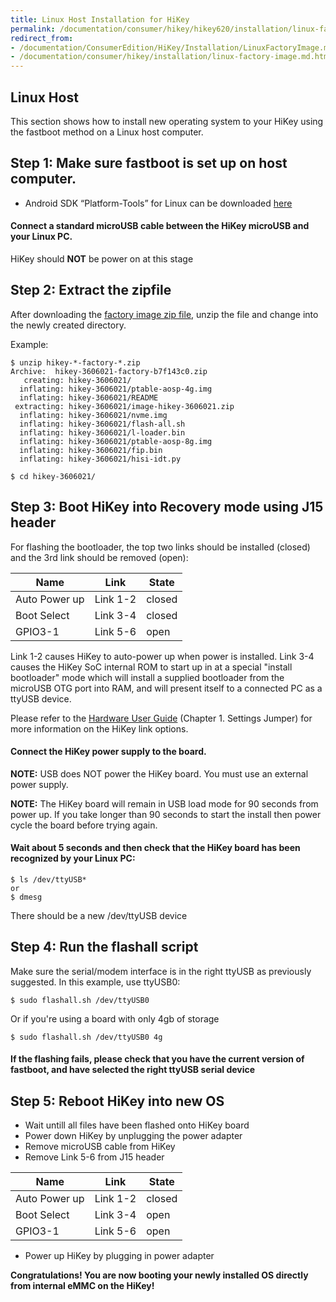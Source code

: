 ```yaml
---
title: Linux Host Installation for HiKey
permalink: /documentation/consumer/hikey/hikey620/installation/linux-factory-image.md.html
redirect_from:
- /documentation/ConsumerEdition/HiKey/Installation/LinuxFactoryImage.md.html
- /documentation/consumer/hikey/installation/linux-factory-image.md.html
---
```

## Linux Host

This section shows how to install new operating system to your HiKey using the fastboot method on a Linux host computer.

## **Step 1**: Make sure fastboot is set up on host computer.

- Android SDK “Platform-Tools” for Linux can be downloaded <a href="https://developer.android.com/studio/releases/platform-tools.html" target="_blank">here</a>

#### Connect a standard microUSB cable between the HiKey microUSB and your Linux PC.

HiKey should **NOT** be power on at this stage

## **Step 2**: Extract the zipfile

After downloading the [factory image zip file](../downloads/aosp.md), unzip the file and change into the newly created directory.

Example:
```shell
$ unzip hikey-*-factory-*.zip
Archive:  hikey-3606021-factory-b7f143c0.zip
   creating: hikey-3606021/
  inflating: hikey-3606021/ptable-aosp-4g.img  
  inflating: hikey-3606021/README    
 extracting: hikey-3606021/image-hikey-3606021.zip  
  inflating: hikey-3606021/nvme.img  
  inflating: hikey-3606021/flash-all.sh  
  inflating: hikey-3606021/l-loader.bin  
  inflating: hikey-3606021/ptable-aosp-8g.img  
  inflating: hikey-3606021/fip.bin   
  inflating: hikey-3606021/hisi-idt.py  

$ cd hikey-3606021/
```


## **Step 3**: Boot HiKey into Recovery mode using J15 header

For flashing the bootloader, the top two links should be installed (closed) and the 3rd link should be removed (open):

Name | Link | State
---- | ---- | -----
Auto Power up | Link 1-2 | closed
Boot Select | Link 3-4 | closed
GPIO3-1 | Link 5-6 | open

Link 1-2 causes HiKey to auto-power up when power is installed. Link 3-4 causes the HiKey SoC internal ROM to start up in at a special "install bootloader" mode which will install a supplied bootloader from the microUSB OTG port into RAM, and will present itself to a connected PC as a ttyUSB device.

Please refer to the [Hardware User Guide](https://github.com/96boards/documentation/blob/master/consumer/hikey/hikey620/hardware-docs/HiKey_User_Guide_CircuitCo.pdf) (Chapter 1. Settings Jumper) for more information on the HiKey link options.

#### Connect the HiKey power supply to the board.

**NOTE:** USB does NOT power the HiKey board. You must use an external power supply.

**NOTE:** The HiKey board will remain in USB load mode for 90 seconds from power up. If you take longer than 90 seconds to start the install then power cycle the board before trying again.

#### Wait about 5 seconds and then check that the HiKey board has been recognized by your Linux PC:

```
$ ls /dev/ttyUSB*
or
$ dmesg
```
There should be a new /dev/ttyUSB device

## **Step 4**: Run the flashall script

Make sure the serial/modem interface is in the right ttyUSB as previously suggested. In this example, use ttyUSB0:

```
$ sudo flashall.sh /dev/ttyUSB0
```

Or if you're using a board with only 4gb of storage
```
$ sudo flashall.sh /dev/ttyUSB0 4g
```

#### If the flashing fails, please check that you have the current version of fastboot, and have selected the right ttyUSB serial device


## **Step 5**: Reboot HiKey into new OS

- Wait untill all files have been flashed onto HiKey board
- Power down HiKey by unplugging the power adapter
- Remove microUSB cable from HiKey
- Remove Link 5-6 from J15 header

Name | Link | State
---- | ---- | -----
Auto Power up | Link 1-2 | closed
Boot Select | Link 3-4 | open
GPIO3-1 | Link 5-6 | open

- Power up HiKey by plugging in power adapter


**Congratulations! You are now booting your newly installed OS directly from internal eMMC on the HiKey!**
